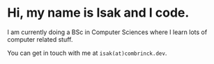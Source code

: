 # Hi, my name is Isak and I code.
I am currently doing a BSc in Computer Sciences where I learn lots of computer related stuff.

You can get in touch with me at `isak(at)combrinck.dev`.
